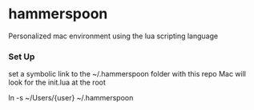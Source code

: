 # hammerspoon
Personalized mac environment using the lua scripting language

### Set Up
set a symbolic link to the ~/.hammerspoon folder with this repo
Mac will look for the init.lua at the root

ln -s ~/Users/{user} ~/.hammerspoon
